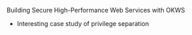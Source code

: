 Building Secure High-Performance Web Services with OKWS

* Interesting case study of privilege separation





